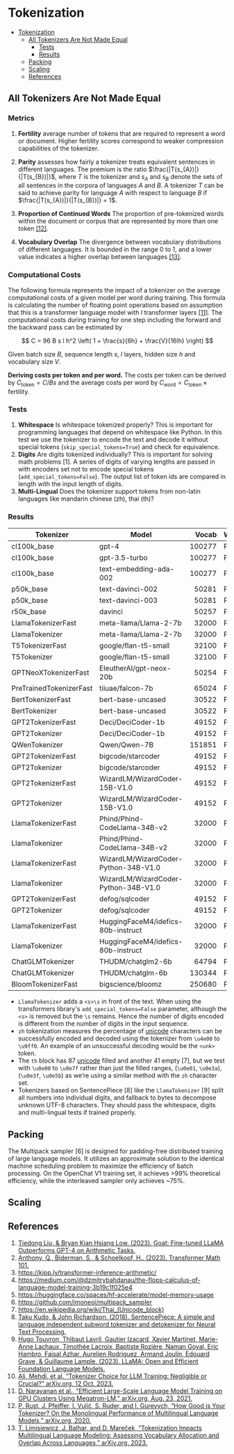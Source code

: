 # Tokenization

- [Tokenization](#tokenization)
  - [All Tokenizers Are Not Made Equal](#all-tokenizers-are-not-made-equal)
    - [Tests](#tests)
    - [Results](#results)
  - [Packing](#packing)
  - [Scaling](#scaling)
  - [References](#references)

## All Tokenizers Are Not Made Equal

### Metrics

1. **Fertility** average number of tokens that are required to represent a word or document. Higher fertility scores correspond to weaker compression capabilities of the tokenizer.

2. **Parity** assesses how fairly a tokenizer treats equivalent sentences in different languages. The premium is the ratio $\frac{|T(s_{A})|}{|T(s_{B})|}$, where $T$ is the tokenizer and $s_{A}$ and $s_{B}$ denote the sets of all sentences in the corpora of languages $A$ and $B$. A tokenizer $T$ can be said to achieve parity for language $A$ with respect to language $B$ if $\frac{|T(s_{A})|}{|T(s_{B})|} = 1$.

3. **Proportion of Continued Words** The proportion of pre-tokenized words within the document or corpus that are represented by more than one token [[12]](#12).

4. **Vocabulary Overlap** The divergence between vocabulary distributions of different languages. It is bounded in the range 0 to 1, and a lower value indicates a higher overlap between languages [[13]](#13). 

### Computational Costs

The following formula represents the impact of a tokenizer on the average computational costs of a given model per word during training. This formula is calculating the number of floating point operations based on assumption that this is a transformer language model with $l$ transformer layers [[11]](#11). The computational costs during training for one step including the forward and the backward pass can be estimated by  

$$
C = 96 B s l h^2 \left( 1 + \frac{s}{6h} + \frac{V}{16lh} \right)
$$  

Given batch size $B$, sequence length $s$, $l$ layers, hidden size $h$ and vocabulary size $V$. 

**Deriving costs per token and per word.** The costs per token can be derived by $C_{\text{token}} = C / Bs$ and the average costs per word by $C_{\text{word}} = C_{\text{token}} \times \text{fertility}$.

### Tests

1. **Whitespace** Is whitespace tokenized properly? This is important for programming languages that depend on whitespace like Python. In this test we use the tokenizer to encode the text and decode it without special tokens (`skip_special_tokens=True`) and check for equivalence.
2. **Digits** Are digits tokenized individually? This is important for solving math problems [1]. A series of digits of varying lengths are passed in with encoders set not to encode special tokens (`add_special_tokens=False`). The output list of token ids are compared in length with the input length of digits.
3. **Multi-Lingual** Does the tokenizer support tokens from non-latin languages like mandarin chinese (zh), thai (th)?

### Results

|       Tokenizer       |               Model                |Vocab |Whitespace|Digits| zh  | th  |
|-----------------------|------------------------------------|-----:|----------|------|----:|----:|
|cl100k_base            |gpt-4                               |100277|Pass      |      |     |     |
|cl100k_base            |gpt-3.5-turbo                       |100277|Pass      |      |     |     |
|cl100k_base            |text-embedding-ada-002              |100277|Pass      |      |     |     |
|p50k_base              |text-davinci-002                    |50281 |Pass      |      |     |     |
|p50k_base              |text-davinci-003                    |50281 |Pass      |      |     |     |
|r50k_base              |davinci                             |50257 |Pass      |      |     |     |
|LlamaTokenizerFast     |meta-llama/Llama-2-7b               | 32000|Pass      |Pass  |100.0|100.0|
|LlamaTokenizer         |meta-llama/Llama-2-7b               | 32000|Pass      |Pass  |100.0|100.0|
|T5TokenizerFast        |google/flan-t5-small                | 32100|Fail      |Fail  |  0.0|  0.0|
|T5Tokenizer            |google/flan-t5-small                | 32100|Fail      |Fail  |  0.0|  0.0|
|GPTNeoXTokenizerFast   |EleutherAI/gpt-neox-20b             | 50254|Pass      |Fail  |100.0|100.0|
|PreTrainedTokenizerFast|tiiuae/falcon-7b                    | 65024|Pass      |Fail  |100.0|100.0|
|BertTokenizerFast      |bert-base-uncased                   | 30522|Fail      |Fail  |  1.2| 11.8|
|BertTokenizer          |bert-base-uncased                   | 30522|Fail      |Fail  |  1.2| 11.8|
|GPT2TokenizerFast      |Deci/DeciCoder-1b                   | 49152|Pass      |Pass  |100.0|100.0|
|GPT2Tokenizer          |Deci/DeciCoder-1b                   | 49152|Pass      |Pass  |100.0|100.0|
|QWenTokenizer          |Qwen/Qwen-7B                        |151851|Pass      |Pass  |100.0|100.0|
|GPT2TokenizerFast      |bigcode/starcoder                   | 49152|Pass      |Pass  |100.0|100.0|
|GPT2Tokenizer          |bigcode/starcoder                   | 49152|Pass      |Pass  |100.0|100.0|
|GPT2TokenizerFast      |WizardLM/WizardCoder-15B-V1.0       | 49152|Pass      |Pass  |100.0|100.0|
|GPT2Tokenizer          |WizardLM/WizardCoder-15B-V1.0       | 49152|Pass      |Pass  |100.0|100.0|
|LlamaTokenizerFast     |Phind/Phind-CodeLlama-34B-v2        | 32000|Pass      |Pass  |100.0|100.0|
|LlamaTokenizer         |Phind/Phind-CodeLlama-34B-v2        | 32000|Pass      |Pass  |100.0|100.0|
|LlamaTokenizerFast     |WizardLM/WizardCoder-Python-34B-V1.0| 32000|Pass      |Pass  |100.0|100.0|
|LlamaTokenizer         |WizardLM/WizardCoder-Python-34B-V1.0| 32000|Pass      |Pass  |100.0|100.0|
|GPT2TokenizerFast      |defog/sqlcoder                      | 49152|Pass      |Pass  |100.0|100.0|
|GPT2Tokenizer          |defog/sqlcoder                      | 49152|Pass      |Pass  |100.0|100.0|
|LlamaTokenizerFast     |HuggingFaceM4/idefics-80b-instruct  | 32000|Pass      |Pass  |100.0|100.0|
|LlamaTokenizer         |HuggingFaceM4/idefics-80b-instruct  | 32000|Pass      |Pass  |100.0|100.0|
|ChatGLMTokenizer       |THUDM/chatglm2-6b                   | 64794|Pass      |Pass  |100.0|100.0|
|ChatGLMTokenizer       |THUDM/chatglm-6b                    |130344|Pass      |Pass  |100.0| 99.2|
|BloomTokenizerFast     |bigscience/bloomz                   |250680|Pass      |Fail  |100.0|100.0|

- `LlamaTokenizer` adds a `<s>\s` in front of the text. When using the transformers library's `add_special_tokens=False` parameter, although the `<s>` is removed but the `\s` remains. Hence the number of digits encoded is different from the number of digits in the input sequence.
- `zh` tokenization measures the percentage of [unicode](unicode.md) characters can be successfully encoded and decoded using the tokenizer from `\u4e00` to `\u9ff0`. An example of an unsuccessful decoding would be the `<unk>` token.
- The `th` block has 87 [unicode](unicode.md) filled and another 41 empty [7], but we test with `\u0e00` to `\u0e7f` rather than just the filled ranges, (`\u0e01`, `\u0e3a`), (`\u0e3f`, `\u0e5b`) as we’re using a similar method with the `zh` character set. 
- Tokenizers based on SentencePiece [8] like the `LlamaTokenizer` [9] split all numbers into individual digits, and fallback to bytes to decompose unknown UTF-8 characters. They should pass the whitespace, digits and multi-lingual tests if trained properly.

## Packing

The Multipack sampler [6] is designed for padding-free distributed training of large language models. It utilizes an approximate solution to the identical machine scheduling problem to maximize the efficiency of batch processing. On the OpenChat V1 training set, it achieves >99% theoretical efficiency, while the interleaved sampler only achieves ~75%.

## Scaling

## References

1. [Tiedong Liu, & Bryan Kian Hsiang Low. (2023). Goat: Fine-tuned LLaMA Outperforms GPT-4 on Arithmetic Tasks.](https://arxiv.org/abs/2305.14201)
2. [Anthony, Q., Biderman, S., & Schoelkopf, H.. (2023). Transformer Math 101.](https://blog.eleuther.ai/transformer-math/)
3. https://kipp.ly/transformer-inference-arithmetic/
4. https://medium.com/@dzmitrybahdanau/the-flops-calculus-of-language-model-training-3b19c1f025e4
5. https://huggingface.co/spaces/hf-accelerate/model-memory-usage
6. https://github.com/imoneoi/multipack_sampler
7. https://en.wikipedia.org/wiki/Thai_(Unicode_block)
8. [Taku Kudo, & John Richardson. (2018). SentencePiece: A simple and language independent subword tokenizer and detokenizer for Neural Text Processing.](https://arxiv.org/abs/1808.06226)
9. [Hugo Touvron, Thibaut Lavril, Gautier Izacard, Xavier Martinet, Marie-Anne Lachaux, Timothée Lacroix, Baptiste Rozière, Naman Goyal, Eric Hambro, Faisal Azhar, Aurelien Rodriguez, Armand Joulin, Edouard Grave, & Guillaume Lample. (2023). LLaMA: Open and Efficient Foundation Language Models.](https://arxiv.org/abs/2302.13971)
10. [Ali, Mehdi, et al. “Tokenizer Choice for LLM Training: Negligible or Crucial?” arXiv.org, 12 Oct. 2023.](https://arxiv.org/abs/2310.08754)
11. <a id="11"></a> [D. Narayanan et al., “Efficient Large-Scale Language Model Training on GPU Clusters Using Megatron-LM,” arXiv.org, Aug. 23, 2021.](https://arxiv.org/abs/2104.04473)
12. <a id="12"></a> [P. Rust, J. Pfeiffer, I. Vulić, S. Ruder, and I. Gurevych, “How Good is Your Tokenizer? On the Monolingual Performance of Multilingual Language Models,” arXiv.org, 2020.](https://arxiv.org/abs/2012.15613)
13. <a id="13"></a>[T. Limisiewicz, J. Balhar, and D. Mareček, “Tokenization Impacts Multilingual Language Modeling: Assessing Vocabulary Allocation and Overlap Across Languages,” arXiv.org, 2023.](https://arxiv.org/abs/2305.17179)